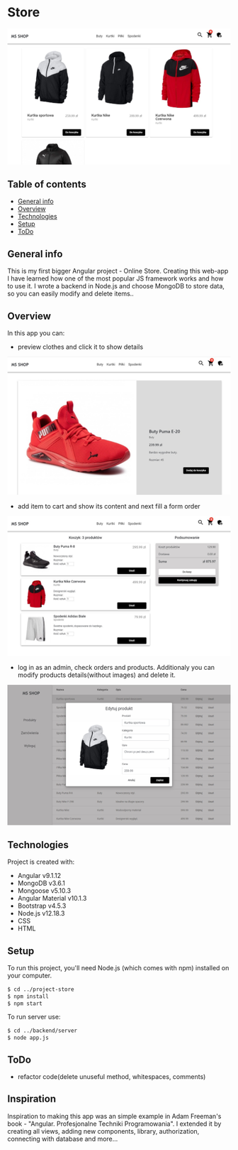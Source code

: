 # Store 
![Algorithm schema](./src/assets/screens_github/jackets.jpg)
## Table of contents
* [General info](#general-info)
* [Overview](#overwiev)
* [Technologies](#technologies)
* [Setup](#setup)
* [ToDo](#todo)

## General info
This is my first bigger Angular project - Online Store. Creating this web-app I have learned how one of the most popular JS framework works and how to use it. I wrote a backend in Node.js and choose MongoDB to store data, so you can easily modify and delete items..

## Overview
In this app you can:
* preview clothes and click it to show details

![Algorithm schema](./src/assets/screens_github/shoe.jpg)

* add item to cart and show its content and next fill a form order

![Algorithm schema](./src/assets/screens_github/summary.jpg)

* log in as an admin, check orders and products. Additionaly you can modify products details(without images) and delete it.

![Algorithm schema](./src/assets/screens_github/edit.jpg)

## Technologies
Project is created with:
* Angular v9.1.12
* MongoDB v3.6.1
* Mongoose v5.10.3
* Angular Material v10.1.3
* Bootstrap v4.5.3
* Node.js v12.18.3
* CSS
* HTML

## Setup
To run this project, you'll need Node.js (which comes with npm) installed on your computer. 
```
$ cd ../project-store
$ npm install
$ npm start
```

To run server use:
```
$ cd ../backend/server
$ node app.js
```

## ToDo
* refactor code(delete unuseful method, whitespaces, comments)

## Inspiration
Inspiration to making this app was an simple example in Adam Freeman's book - "Angular. Profesjonalne Techniki Programowania". I extended it by creating all views, adding new components, library, authorization, connecting with database and more...
